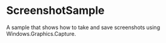 # ScreenshotSample
A sample that shows how to take and save screenshots using Windows.Graphics.Capture.
